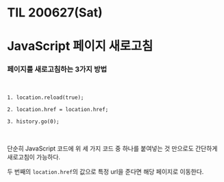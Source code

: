 # TIL 200627(Sat)

# JavaScript 페이지 새로고침

### 페이지를 새로고침하는 3가지 방법

<br>

```
1. location.reload(true);

2. location.href = location.href;

3. history.go(0);
```

<br>

단순히 JavaScript 코드에 위 세 가지 코드 중 하나를 붙여넣는 것 만으로도 간단하게 새로고침이 가능하다.

두 번째의 `location.href`의 값으로 특정 url을 준다면 해당 페이지로 이동한다.

<br>



